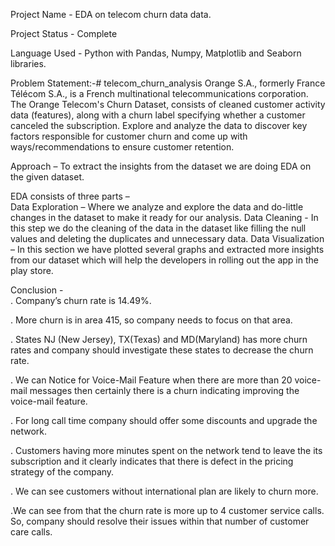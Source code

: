 Project Name - EDA on telecom churn data data.

Project Status - Complete

Language Used - Python with Pandas, Numpy, Matplotlib and Seaborn libraries.

Problem Statement:-# telecom_churn_analysis Orange S.A., formerly France Télécom S.A., is a French multinational telecommunications corporation. The Orange Telecom's Churn Dataset, consists of cleaned customer activity data (features), along with a churn label specifying whether a customer canceled the subscription. Explore and analyze the data to discover key factors responsible for customer churn and come up with ways/recommendations to ensure customer retention.

Approach –  To extract the insights from the dataset we are doing EDA on the given dataset. 

EDA consists of three parts –  
Data Exploration – Where we analyze and explore the data and do-little changes in the dataset to make it ready for our analysis. 
Data Cleaning - In this step we do the cleaning of the data in the dataset like filling the null values and deleting the duplicates and unnecessary data. 
Data Visualization – In this section we have plotted several graphs and extracted more insights from our dataset which will help the developers in rolling out the app in the play store. 

Conclusion -  
. Company’s churn rate is 14.49%.  

. More churn is in area 415, so company needs to focus on that area.   

. States NJ (New Jersey), TX(Texas) and MD(Maryland) has more churn rates and company should investigate these states to decrease the churn rate.  

. We can Notice for Voice-Mail Feature when there are more than 20 voice-mail messages then certainly there is a churn indicating improving the voice-mail feature.  

. For long call time company should offer some discounts and upgrade the network.  

. Customers having more minutes spent on the network tend to leave the its subscription and it clearly indicates that there is defect in the pricing strategy of the   company.  

. We can see customers without international plan are likely to churn more.  

.We can see from that the churn rate is more up to 4 customer service calls. So, company should resolve their issues within that number of customer care calls. 
